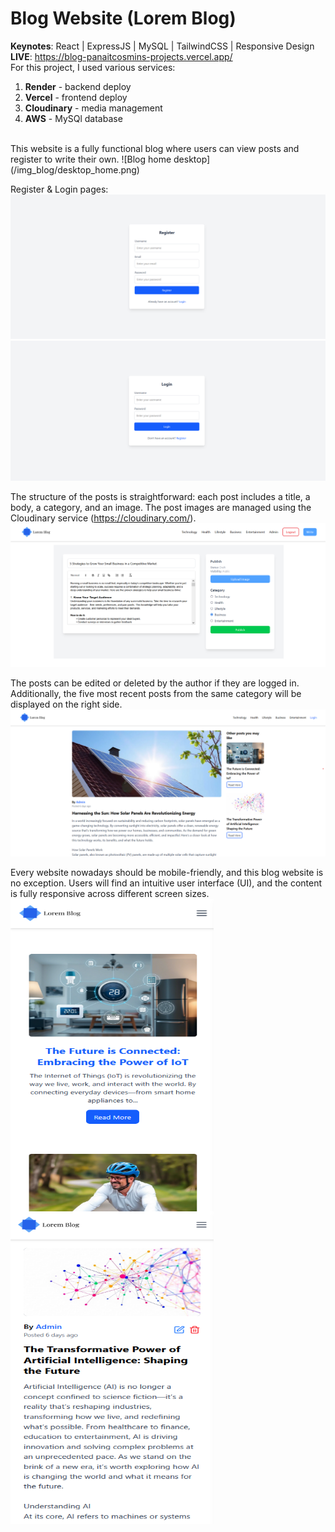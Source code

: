 # Blog Website (Lorem Blog)

**Keynotes**: React | ExpressJS | MySQL | TailwindCSS | Responsive Design 
<br>
**LIVE**: https://blog-panaitcosmins-projects.vercel.app/
<br>
For this project, I used various services:
<ol>
  <li><strong>Render</strong> - backend deploy</li>
  <li><strong>Vercel</strong> - frontend deploy</li>
  <li><strong>Cloudinary</strong> - media management</li>
  <li><strong>AWS</strong> - MySQl database</li>
</ol>
<br>
This website is a fully functional blog where users can view posts and register to write their own.
![Blog home desktop](/img_blog/desktop_home.png)

Register & Login pages:
![Blog register desktop](/img_blog/desktop_register.png)
![Blog login desktop](/img_blog/desktop_login.png)

The structure of the posts is straightforward: each post includes a title, a body, a category, and an image. The post images are managed using the Cloudinary service (https://cloudinary.com/).
![Blog create post desktop](/img_blog/desktop_create_post.png)

The posts can be edited or deleted by the author if they are logged in. Additionally, the five most recent posts from the same category will be displayed on the right side.
![Blog single post desktop](/img_blog/desktop_post.png)

Every website nowadays should be mobile-friendly, and this blog website is no exception. Users will find an intuitive user interface (UI), and the content is fully responsive across different screen sizes.
<br>
<img src="/img_blog/mobile_home.png" align="left" height="500" width="325" >
<img src="/img_blog/mobile_post.png" align="left" height="500" width="325" >
